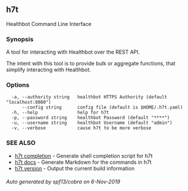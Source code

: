 ## h7t

Healthbot Command Line Interface

### Synopsis

A tool for interacting with Healthbot over the REST API.
	
The intent with this tool is to provide bulk or aggregate functions, that simplify interacting with Healthbot.

### Options

```
  -a, --authority string   healthbot HTTPS Authority (default "localhost:8080")
      --config string      config file (default is $HOME/.h7t.yaml)
  -h, --help               help for h7t
  -p, --password string    healthbot Password (default "****")
  -u, --username string    healthbot Username (default "admin")
  -v, --verbose            cause h7t to be more verbose
```

### SEE ALSO

* [h7t completion](h7t_completion.md)	 - Generate shell completion script for h7t
* [h7t docs](h7t_docs.md)	 - Generate Markdown for the commands in h7t
* [h7t version](h7t_version.md)	 - Output the current build information

###### Auto generated by spf13/cobra on 6-Nov-2019
